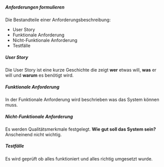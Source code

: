 ##### Anforderungen formulieren
Die Bestandteile einer Anforderungsbeschreibung:
- User Story
- Funktionale Anforderung
- Nicht-Funktionale Anforderung
- Testfälle
##### User Story
Die User Story ist eine kurze Geschichte die zeigt **wer** etwas will, **was** er will und **warum** es benötigt wird.
##### Funktionale Anforderung
In der Funktionale Anforderung wird beschrieben was das System können muss.

##### Nicht-Funktionale Anforderung
Es werden Qualitätsmerkmale festgelegt.
**Wie gut soll das System sein?**
Anscheinend nicht wichtig.

##### Testfälle
Es wird geprüft ob alles funktioniert und alles richtig umgesetzt wurde.



